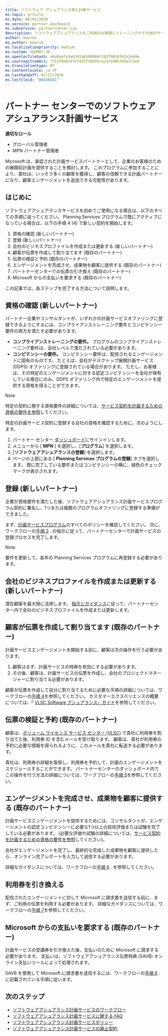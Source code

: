 ```yaml
---
title: ソフトウェア アシュアランス導入計画サービス
ms.topic: article
ms.date: 06/03/2020
ms.service: partner-dashboard
ms.subservice: partnercenter-csp
description: ソフトウェアアシュアランスをご利用のお客様にトレーニングやその他のサービスを提供できるように、Microsoft の計画サービス契約を登録して認定を受ける方法について説明します。
author: mowree
ms.author: mowrim
ms.localizationpriority: medium
ms.custom: SEOMAY.20
ms.openlocfilehash: a6a0aefa9a6342a6588888c592f0026382e3eb0e
ms.sourcegitcommit: 7153f0b8c67efd35f58695ca2a7e00e70da1c5e9
ms.translationtype: MT
ms.contentlocale: ja-JP
ms.lasthandoff: 07/17/2020
ms.locfileid: "86436541"
---
```

# <a name="software-assurance-planning-services-in-partner-center"></a>パートナー センターでのソフトウェア アシュアランス計画サービス

**適切なロール**

- グローバル管理者
- MPN パートナー管理者

Microsoft は、承認された計画サービスパートナーとして、企業のお客様のための展開前計画を提供することを検討します。 このプログラムに参加することにより、貴社は、いっそう多くの顧客を獲得し、顧客の信頼できる計画パートナーになり、顧客エンゲージメントを追加できる可能性があります。

## <a name="get-started"></a>はじめに

ソフトウェアアシュアランスサービスを初めてご使用になる場合は、以下のすべての手順に従ってください。 Planning Services プログラムで既にアクティブになっている場合は、以下の手順 4 (4) で新しい契約を開始します。

1. 資格の確認 (新しいパートナー)
2. 登録 (新しいパートナー)
3. 会社のビジネスプロファイルを作成または更新する (新しいパートナー)
4. 顧客が伝票を作成して割り当てます (既存のパートナー)
5. 伝票の検証と予約 (既存のパートナー)
6. エンゲージメントを完成させ、成果物を顧客に提供する (既存のパートナー)
7. パートナーセンターでの伝票の引き換え (既存のパートナー)
8. Microsoft からの支払いを要求する (既存のパートナー)

この記事では、各ステップを完了する方法について説明します。

## <a name="verify-eligibility-new-partners"></a>資格の確認 (新しいパートナー)

パートナー企業やコンサルタントが、いずれかの計画サービスオファリングに登録できるようにするには、コンプライアンストレーニング要件とコンピテンシー要件の両方を満たす必要があります。

- **コンプライアンストレーニングの要件。** プログラムのコンプライアンストレーニング要件は、会社レベルで満たされている必要があります。
- **コンピテンシーの要件。** コンピテンシー要件は、配信されるエンゲージメントに固有のものです。 たとえば、会社がデスクトップ展開計画サービス (DDPS) オファリングに登録されている場合があります。 ただし、お客様は、その特定のエンゲージメントに対する認定コンピテンシーを会社が保有している場合にのみ、DDPS オファリング内で特定のエンゲージメントを提供する資格を得ることができます。

>[!NOTE]
> 特定の契約に関する資格要件の詳細については、[サービス契約を計画するための資格の要件を参照](software-assurance-dps-requirements.md)してください。

特定の計画サービス契約に登録する会社の資格を確認するために、次のようにします。

1. パートナー センター [ダッシュボード](https://partner.microsoft.com/dashboard/home)にサインインします。
2. メニューから [ **MPN** ] を選択し、[**プログラム**] を選択します。
3. [**ソフトウェアアシュアランスの登録**] を選択します。
4. ページの上部にある [ **Planning Services プログラムの登録**] タブを選択します。 既に完了している要件またはコンピテンシーの横に、緑色のチェックマークが表示されます。

## <a name="enroll-new-partners"></a>登録 (新しいパートナー)

企業が資格要件を満たした後、ソフトウェアアシュアランス計画サービスプログラム契約に署名し、1つまたは複数のプログラムオファリングに登録する準備ができました。

まず、[計画サービスプログラム](https://go.microsoft.com/fwlink/?linkid=2115984)のすべてのポリシーを確認してください。 次に、ワークフローの[手順 2](https://go.microsoft.com/fwlink/?linkid=2115983) . の指示に従って、パートナーセンターで計画サービスの登録プロセスを完了します。

>[!NOTE]
> 要件を更新して、各年の Planning Services プログラムに再登録する必要があります。

## <a name="create-or-update-your-companys-business-profile-new-partners"></a>会社のビジネスプロファイルを作成または更新する (新しいパートナー)

潜在顧客を最大限に活用します。 [指示とガイダンス](https://docs.microsoft.com/partner-center/create-a-marketing-profile)に従って、パートナーセンター内で会社のビジネスプロファイルを作成または更新します。

## <a name="customer-creates-and-assigns-voucher-existing-partners"></a>顧客が伝票を作成して割り当てます (既存のパートナー)

計画サービスエンゲージメントを開始する前に、顧客は次の操作を行う必要があります。

1. 顧客はまず、計画サービスの特典を有効にする必要があります。
2. その後、顧客は、計画サービスの伝票を作成し、会社のプロジェクトマネージャーに割り当てる必要があります。

顧客が伝票を作成して自分に割り当てるために必要な手順の詳細については、ワークフローの[手順 4](https://go.microsoft.com/fwlink/?linkid=2115983)を参照してください。 カスタマーエクスペリエンスの概要については、「 [VLSC Software アシュアランス」ガイド](https://download.microsoft.com/download/A/7/D/A7D04694-1B1E-4B18-918F-0EDCD43BA2E5/VLSC-Software-Assurance-Guide_en-US.pdf)を参照してください。

## <a name="validate-and-reserve-voucher-existing-partners"></a>伝票の検証と予約 (既存のパートナー)

顧客は、[ボリューム ライセンス サービス センター (VLSC)](https://www.microsoft.com/Licensing/servicecenter/default.aspx) で貴社に利用券を割り当てた後、利用券 ID を含むメールを受け取ります。 顧客は、貴社が利用券の予約に必要な情報を得られるように、このメールを貴社に転送する必要があります。

貴社は、利用券の詳細を取得し、利用券を予約して、計画のエンゲージメントをスケジュールすることができます。 パートナーセンターのダッシュボード内でこの操作を行う方法の詳細については、ワークフローの[手順 5](https://go.microsoft.com/fwlink/?linkid=2115983)を参照してください。

## <a name="complete-engagement-and-provide-deliverables-to-your-customer-existing-partners"></a>エンゲージメントを完成させ、成果物を顧客に提供する (既存のパートナー)

計画サービスエンゲージメントを提供するためには、コンサルタントが、エンゲージメントの認定コンピテンシーに必要な1つ以上の技術評価または試験を完了している必要があります。 (必要な評価や試験の詳細については、[サービス契約を計画するための資格の要件を参照](software-assurance-dps-requirements.md)してください)。

会社がエンゲージメントを完了し、最終的な完成した成果物を顧客に提供したら、オンライン完了レポートを入力して送信する必要があります。

詳細なガイダンスについては、ワークフローの[手順 6](https://go.microsoft.com/fwlink/?linkid=2115983) . を参照してください。

## <a name="redeem-voucher"></a>利用券を引き換える

配信されたエンゲージメントに対して Microsoft に請求書を送信する前に、まず、ご利用の伝票を利用する必要があります。 詳細なガイダンスについては、ワークフローの[手順 7](https://go.microsoft.com/fwlink/?linkid=2115983)を参照してください。

## <a name="request-payment-from-microsoft-existing-partners"></a>Microsoft からの支払いを要求する (既存のパートナー)

計画サービスの受講券を引き換えた後、支払いのために Microsoft に請求する必要があります。 支払いは、ソフトウェアアシュアランス伝票特典 (SAVB) オンライン支払いツールによって処理されます。

SAVB を使用して Microsoft に請求書を送信するには、ワークフローの[手順 8](https://go.microsoft.com/fwlink/?linkid=2115983) . に記載されている手順に従います。

## <a name="next-steps"></a>次のステップ

- [ソフトウェアアシュアランス計画サービスのワークフロー](https://go.microsoft.com/fwlink/?linkid=2115983)
- [ソフトウェアアシュアランス計画サービスに関する FAQ](https://go.microsoft.com/fwlink/?linkid=2116077)
- [ソフトウェアアシュアランス計画サービスポリシー](https://go.microsoft.com/fwlink/?linkid=2115984)
- [ソフトウェアアシュアランス計画サービスの廃止契約](https://query.prod.cms.rt.microsoft.com/cms/api/am/binary/RE4sln9)
